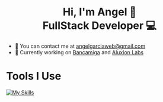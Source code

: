 <h1 align="center"> Hi, I'm Angel 👋 <br /> FullStack Developer 💻</h1>

- 📧 You can contact me at angelgarciaweb@gmail.com
- 💼 Currently working on [Bancamiga](https://www.bancamiga.com/) and [Aluxion Labs](https://aluxion.com/)


# Tools I Use
[![My Skills](https://skillicons.dev/icons?i=html,css,sass,bootstrap,tailwind,js,react,nextjs,flutter,firebase,supabase,nodejs,laravel,php,vite,postgres,mysql,wordpress,figma,xd,git,github,gitlab,aws)](https://jvngarcia.com)
